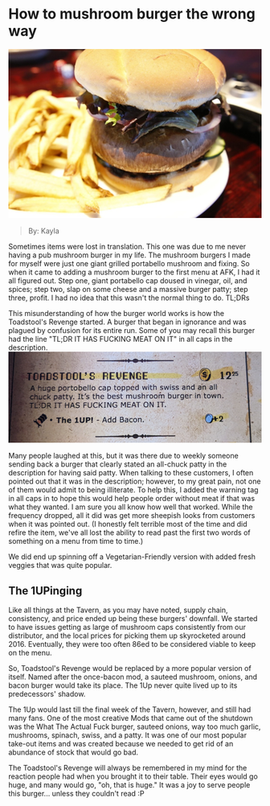 # How to mushroom burger the wrong way
![oh no mr burger](images/1up.bmp "One honkin' mushin' room borger")
> By: Kayla

Sometimes items were lost in translation. This one was due to me never having a pub mushroom burger in my life. The mushroom burgers I made for myself were just one giant grilled portabello mushroom and fixing. So when it came to adding a mushroom burger to the first menu at AFK, I had it all figured out. Step one, giant portabello cap doused in vinegar, oil, and spices; step two, slap on some cheese and a massive burger patty; step three, profit. I had no idea that this wasn't the normal thing to do.
TL;DRs

This misunderstanding of how the burger world works is how the Toadstool's Revenge started. A burger that began in ignorance and was plagued by confusion for its entire run. Some of you may recall this burger had the line "TL;DR IT HAS FUCKING MEAT ON IT" in all caps in the description.
![tldr](images/tldr.bmp "has fucking meat on it")

Many people laughed at this, but it was there due to weekly someone sending back a burger that clearly stated an all-chuck patty in the description for having said patty. When talking to these customers, I often pointed out that it was in the description; however, to my great pain, not one of them would admit to being illiterate. To help this, I added the warning tag in all caps in to hope this would help people order without meat if that was what they wanted. I am sure you all know how well that worked. While the frequency dropped, all it did was get more sheepish looks from customers when it was pointed out. (I honestly felt terrible most of the time and did refire the item, we've all lost the ability to read past the first two words of something on a menu from time to time.)

We did end up spinning off a Vegetarian-Friendly version with added fresh veggies that was quite popular.

## The 1UPinging

Like all things at the Tavern, as you may have noted, supply chain, consistency, and price ended up being these burgers' downfall. We started to have issues getting as large of mushroom caps consistently from our distributor, and the local prices for picking them up skyrocketed around 2016. Eventually, they were too often 86ed to be considered viable to keep on the menu.

So, Toadstool's Revenge would be replaced by a more popular version of itself. Named after the once-bacon mod, a sauteed mushroom, onions, and bacon burger would take its place. The 1Up never quite lived up to its predecessors' shadow.

The 1Up would last till the final week of the Tavern, however, and still had many fans. One of the most creative Mods that came out of the shutdown was the What The Actual Fuck burger, sauteed onions, way too much garlic, mushrooms, spinach, swiss, and a patty. It was one of our most popular take-out items and was created because we needed to get rid of an abundance of stock that would go bad.

The Toadstool's Revenge will always be remembered in my mind for the reaction people had when you brought it to their table. Their eyes would go huge, and many would go, "oh, that is huge." It was a joy to serve people this burger... unless they couldn't read :P